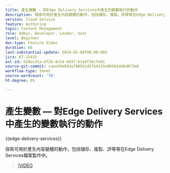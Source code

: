 ```yaml
---
title: 產生變數 — 對Edge Delivery Services中產生的變數執行的動作
description: 探索可用於產生內容變體的動作，包括儲存、複製、評等等在Edge Delivery Services檔案製作中。
version: Cloud Service
feature: Authoring
topic: Content Management
role: Admin, Developer, Leader, User
level: Beginner
doc-type: Feature Video
duration: 66
last-substantial-update: 2024-05-08T00:00:00Z
jira: KT-15433
exl-id: d20ec31a-bf2b-4c54-b03f-b1e9f36cfe81
source-git-commit: caee59e03da7905b1d57b4325e06501d46d073e6
workflow-type: tm+mt
source-wordcount: '70'
ht-degree: 0%

---
```


# 產生變數 — 對Edge Delivery Services中產生的變數執行的動作

{{edge-delivery-services}}

探索可用於產生內容變體的動作，包括儲存、複製、評等等在Edge Delivery Services檔案製作中。

>[!VIDEO](https://video.tv.adobe.com/v/3428795/?learn=on)
